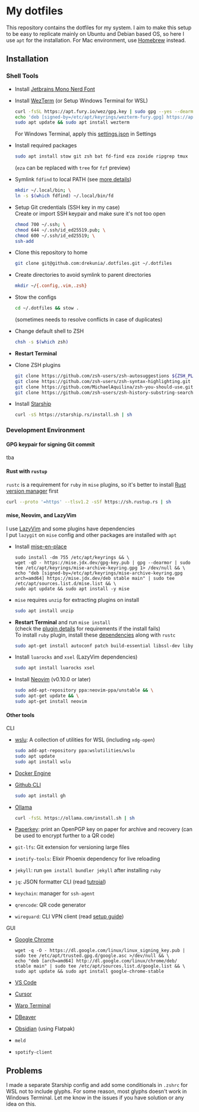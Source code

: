 # My dotfiles

This repository contains the dotfiles for my system.
I aim to make this setup to be easy to replicate mainly on Ubuntu and Debian based OS, so here I use `apt` for the installation.
For Mac environment, use [Homebrew](https://brew.sh/) instead.

## Installation

### Shell Tools

- Install [Jetbrains Mono Nerd Font](https://www.jetbrains.com/lp/mono/)

- Install [WezTerm](https://wezfurlong.org/wezterm/install/linux.html#using-the-apt-repo) (or Setup Windows Terminal for WSL)

  ```bash
  curl -fsSL https://apt.fury.io/wez/gpg.key | sudo gpg --yes --dearmor -o /etc/apt/keyrings/wezterm-fury.gpg && \
  echo 'deb [signed-by=/etc/apt/keyrings/wezterm-fury.gpg] https://apt.fury.io/wez/ * *' | sudo tee /etc/apt/sources.list.d/wezterm.list && \
  sudo apt update && sudo apt install wezterm
  ```

  For Windows Terminal, apply this [settings.json](https://gist.github.com/drekunia/8eb6db8024bdc668d7ccece28a820109) in Settings

- Install required packages

  ```bash
  sudo apt install stow git zsh bat fd-find eza zoxide ripgrep tmux
  ```

  (`eza` can be replaced with `tree` for `fzf` preview)

- Symlink `fdfind` to local PATH (see [more details](https://github.com/sharkdp/fd?tab=readme-ov-file#on-ubuntu))

  ```bash
  mkdir ~/.local/bin; \
  ln -s $(which fdfind) ~/.local/bin/fd
  ```

- Setup Git credentials (SSH key in my case)\
  Create or import SSH keypair and make sure it's not too open

  ```bash
  chmod 700 ~/.ssh; \
  chmod 644 ~/.ssh/id_ed25519.pub; \
  chmod 600 ~/.ssh/id_ed25519; \
  ssh-add
  ```

- Clone this repository to home

  ```bash
  git clone git@github.com:drekunia/.dotfiles.git ~/.dotfiles
  ```

- Create directories to avoid symlink to parent directories

  ```bash
  mkdir ~/{.config,.vim,.zsh}
  ```

- Stow the configs

  ```bash
  cd ~/.dotfiles && stow .
  ```

  (sometimes needs to resolve conflicts in case of duplicates)

- Change default shell to ZSH

  ```bash
  chsh -s $(which zsh)
  ```

- **Restart Terminal**

- Clone ZSH plugins

  ```bash
  git clone https://github.com/zsh-users/zsh-autosuggestions ${ZSH_PLUGINS:-~/.zsh/plugins}/zsh-autosuggestions; \
  git clone https://github.com/zsh-users/zsh-syntax-highlighting.git ${ZSH_PLUGINS:-~/.zsh/plugins}/zsh-syntax-highlighting; \
  git clone https://github.com/MichaelAquilina/zsh-you-should-use.git ${ZSH_PLUGINS:-~/.zsh/plugins}/you-should-use; \
  git clone https://github.com/zsh-users/zsh-history-substring-search.git ${ZSH_PLUGINS:-~/.zsh/plugins}/zsh-history-substring-search
  ```

- Install [Starship](https://starship.rs/#quick-install)

  ```bash
  curl -sS https://starship.rs/install.sh | sh
  ```

### Development Environment

#### GPG keypair for signing Git commit

tba

#### Rust with `rustup`

`rustc` is a requirement for `ruby` in `mise` plugins, so it's better to install [Rust version manager](https://www.rust-lang.org/tools/install) first

```bash
curl --proto '=https' --tlsv1.2 -sSf https://sh.rustup.rs | sh
```

#### mise, Neovim, and LazyVim

I use [LazyVim](https://www.lazyvim.org/) and some plugins have dependencies\
I put `lazygit` on `mise` config and other packages are installed with `apt`

- Install [mise-en-place](https://mise.jdx.dev/installing-mise.html#apt)

  ```
  sudo install -dm 755 /etc/apt/keyrings && \
  wget -qO - https://mise.jdx.dev/gpg-key.pub | gpg --dearmor | sudo tee /etc/apt/keyrings/mise-archive-keyring.gpg 1> /dev/null && \
  echo "deb [signed-by=/etc/apt/keyrings/mise-archive-keyring.gpg arch=amd64] https://mise.jdx.dev/deb stable main" | sudo tee /etc/apt/sources.list.d/mise.list && \
  sudo apt update && sudo apt install -y mise
  ```

- `mise` requires `unzip` for extracting plugins on install

  ```bash
  sudo apt install unzip
  ```

- **Restart Terminal** and run `mise install`\
  (check the [plugin details](https://mise.jdx.dev/plugins.html) for requirements if the install fails)\
  To install `ruby` plugin, install these [dependencies](https://github.com/rbenv/ruby-build/wiki#ubuntudebianmint) along with `rustc`

  ```bash
  sudo apt-get install autoconf patch build-essential libssl-dev libyaml-dev libreadline6-dev zlib1g-dev libgmp-dev libncurses5-dev libffi-dev libgdbm6 libgdbm-dev libdb-dev uuid-dev
  ```

- Install `luarocks` and `xsel` (LazyVim dependencies)

  ```bash
  sudo apt install luarocks xsel
  ```

- Install [Neovim](https://github.com/neovim/neovim/blob/master/INSTALL.md#ubuntu) (v0.10.0 or later)

  ```bash
  sudo add-apt-repository ppa:neovim-ppa/unstable && \
  sudo apt-get update && \
  sudo apt-get install neovim
  ```

#### Other tools

CLI

- [wslu](https://wslutiliti.es/wslu/install.html#ubuntu): A collection of utilities for WSL (including `xdg-open`)

  ```bash
  sudo add-apt-repository ppa:wslutilities/wslu
  sudo apt update
  sudo apt install wslu
  ```

- [Docker Engine](https://docs.docker.com/engine/install/ubuntu/)
- [Github CLI](https://github.com/cli/cli/blob/trunk/docs/install_linux.md)

  ```bash
  sudo apt install gh
  ```

- [Ollama](https://github.com/ollama/ollama?tab=readme-ov-file#linux)

  ```bash
  curl -fsSL https://ollama.com/install.sh | sh
  ```

- [Paperkey](https://github.com/dmshaw/paperkey/): print an OpenPGP key on paper for archive and recovery (can be used to encrypt further to a QR code)
- `git-lfs`: Git extension for versioning large files
- `inotify-tools`: Elixir Phoenix dependency for live reloading
- `jekyll`: run `gem install bundler jekyll` after installing `ruby`
- `jq`: JSON formatter CLI (read [tutroial](https://jqlang.github.io/jq/tutorial/))
- `keychain`: manager for `ssh-agent`
- `qrencode`: QR code generator
- `wireguard`: CLI VPN client (read [setup guide](https://protonvpn.com/support/wireguard-linux#cli))

GUI

- [Google Chrome](https://www.google.com/linuxrepositories/)

  ```
  wget -q -O - https://dl.google.com/linux/linux_signing_key.pub | sudo tee /etc/apt/trusted.gpg.d/google.asc >/dev/null && \
  echo "deb [arch=amd64] http://dl.google.com/linux/chrome/deb/ stable main" | sudo tee /etc/apt/sources.list.d/google.list && \
  sudo apt update && sudo apt install google-chrome-stable
  ```

- [VS Code](https://code.visualstudio.com/docs/setup/linux)
- [Cursor](https://www.cursor.com/)
- [Warp Terminal](https://docs.warp.dev/getting-started/getting-started-with-warp)
- [DBeaver](https://dbeaver.io/download/)
- [Obsidian](https://obsidian.md/download) (using Flatpak)
- `meld`
- `spotify-client`

## Problems

I made a separate Starship config and add some conditionals in `.zshrc` for WSL not to include glyphs.
For some reason, most glyphs doesn't work in Windows Terminal.
Let me know in the issues if you have solution or any idea on this.
